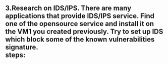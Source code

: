 3.Research on IDS/IPS. There are many applications that provide IDS/IPS service. Find one of the opensource service and install it on the VM1 you created previously. Try to set up IDS which block some of the known vulnerabilities signature.<br/>
steps:
-